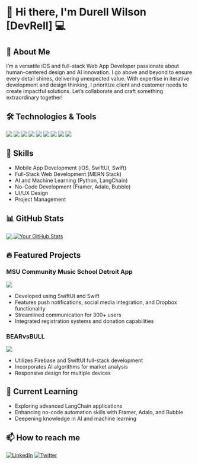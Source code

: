 # 👋 Hi there, I'm Durell Wilson [DevRell] 💻

## 🚀 About Me
I’m a versatile iOS and full-stack Web App Developer passionate about human-centered design and AI innovation. I go above and beyond to ensure every detail shines, delivering unexpected value. With expertise in iterative development and design thinking, I prioritize client and customer needs to create impactful solutions. Let’s collaborate and craft something extraordinary together!

## 🛠️ Technologies & Tools
![](https://img.shields.io/badge/Mobile-SwiftUI-informational?style=flat&logo=swift&logoColor=white&color=2bbc8a)
![](https://img.shields.io/badge/Mobile-Swift-informational?style=flat&logo=swift&logoColor=white&color=2bbc8a)
![](https://img.shields.io/badge/Stack-MERN-informational?style=flat&logo=mongodb&logoColor=white&color=2bbc8a)
![](https://img.shields.io/badge/Code-JavaScript-informational?style=flat&logo=javascript&logoColor=white&color=2bbc8a)
![](https://img.shields.io/badge/Code-Python-informational?style=flat&logo=python&logoColor=white&color=2bbc8a)
![](https://img.shields.io/badge/AI-LangChain-informational?style=flat&logo=chainlink&logoColor=white&color=2bbc8a)
![](https://img.shields.io/badge/NoCode-Framer-informational?style=flat&logo=framer&logoColor=white&color=2bbc8a)
![](https://img.shields.io/badge/NoCode-Adalo-informational?style=flat&logo=adalo&logoColor=white&color=2bbc8a)
![](https://img.shields.io/badge/NoCode-Bubble-informational?style=flat&logo=bubble&logoColor=white&color=2bbc8a)

## 💼 Skills
- Mobile App Development (iOS, SwiftUI, Swift)
- Full-Stack Web Development (MERN Stack)
- AI and Machine Learning (Python, LangChain)
- No-Code Development (Framer, Adalo, Bubble)
- UI/UX Design
- Project Management

## 📊 GitHub Stats
<a href="https://github.com/durellwilson">
  <img align="center" src="https://github-readme-stats.vercel.app/api/top-langs/?username=durellwilson&hide=java,scss,html,tex&title_color=ffffff&text_color=c9cacc&icon_color=2bbc8a&bg_color=1d1f21&langs_count=3" />
</a>
<a href="https://github.com/durellwilson">
  <img align="center" src="https://github-readme-stats.vercel.app/api?username=durellwilson&show_icons=true&line_height=27&count_private=true&title_color=ffffff&text_color=c9cacc&icon_color=2bbc8a&bg_color=1d1f21" alt="Your GitHub Stats" />
</a>

## 🔥 Featured Projects

### MSU Community Music School Detroit App
<a href="https://cmsdcasestudy.weebly.com">
  <img align="center" src="https://cmsdcasestudy.weebly.com/uploads/1/4/9/6/149641718/untitled-3_orig.png" />
</a>

- Developed using SwiftUI and Swift
- Features push notifications, social media integration, and Dropbox functionality
- Streamlined communication for 300+ users
- Integrated registration systems and donation capabilities

### BEARvsBULL
<a href="https://github.com/durellwilson/BEARvsBULL">
  <img align="center" src="https://github-readme-stats.vercel.app/api/pin/?username=durellwilson&repo=BEARvsBULL&title_color=ffffff&text_color=c9cacc&icon_color=2bbc8a&bg_color=1d1f21" />
</a>

- Utilizes Firebase and SwiftUI full-stack development
- Incorporates AI algorithms for market analysis
- Responsive design for multiple devices

## 🌱 Current Learning
- Exploring advanced LangChain applications
- Enhancing no-code automation skills with Framer, Adalo, and Bubble
- Deepening knowledge in AI and machine learning

## 📫 How to reach me
[![LinkedIn](https://img.shields.io/badge/-LinkedIn-blue?style=flat-square&logo=LinkedIn&logoColor=white)](https://www.linkedin.com/in/rellonaut/)
[![Twitter](https://img.shields.io/badge/-Twitter-1DA1F2?style=flat-square&logo=Twitter&logoColor=white)](https://twitter.com/rellonaut)



<!--
**durellwilson/durellwilson** is a ✨ _special_ ✨ repository because its `README.md` (this file) appears on your GitHub profile.

Here are some ideas to get you started:

- 🔭 I’m currently working on ...
- 🌱 I’m currently learning ...
- 👯 I’m looking to collaborate on ...
- 🤔 I’m looking for help with ...
- 💬 Ask me about ...
- 📫 How to reach me: ...
- 😄 Pronouns: ...
- ⚡ Fun fact: ...
-->
